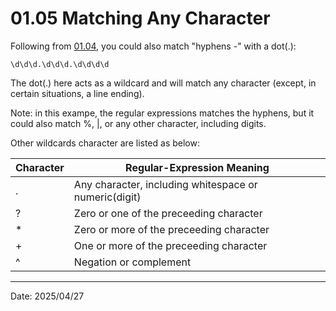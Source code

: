# 01.05 Matching Any Character

Following from [01.04](01-04.md), you could also match "hyphens -" with a dot(.):

```regex
\d\d\d.\d\d\d.\d\d\d\d
```

The dot(.) here acts as a wildcard and will match any character (except, in certain situations, a line ending).

Note: in this exampe, the regular expressions matches the hyphens, but it could also match %, |, or any other character, including digits.

Other wildcards character are listed as below:

| Character | Regular-Expression Meaning |
| --- | --- |
| . | Any character, including whitespace or numeric(digit) |
| ? | Zero or one of the preceeding character |
| * | Zero or more of the preceeding character |
| + | One or more of the preceeding character |
| ^ | Negation or complement |

---

Date: 2025/04/27
